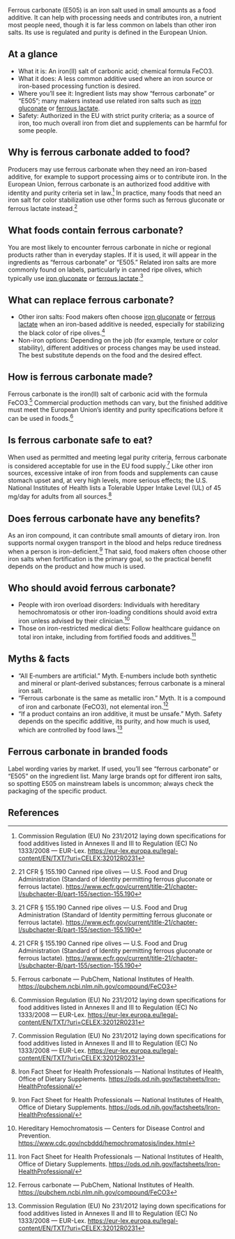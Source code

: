 Ferrous carbonate (E505) is an iron salt used in small amounts as a food additive. It can help with processing needs and contributes iron, a nutrient most people need, though it is far less common on labels than other iron salts. Its use is regulated and purity is defined in the European Union.

<!--more-->

## At a glance
- What it is: An iron(II) salt of carbonic acid; chemical formula FeCO3.
- What it does: A less common additive used where an iron source or iron-based processing function is desired.
- Where you’ll see it: Ingredient lists may show “ferrous carbonate” or “E505”; many makers instead use related iron salts such as [iron gluconate](/e579-iron-gluconate) or [ferrous lactate](/e585-ferrous-lactate).
- Safety: Authorized in the EU with strict purity criteria; as a source of iron, too much overall iron from diet and supplements can be harmful for some people.

## Why is ferrous carbonate added to food?
Producers may use ferrous carbonate when they need an iron-based additive, for example to support processing aims or to contribute iron. In the European Union, ferrous carbonate is an authorized food additive with identity and purity criteria set in law.[^1] In practice, many foods that need an iron salt for color stabilization use other forms such as ferrous gluconate or ferrous lactate instead.[^4]

## What foods contain ferrous carbonate?
You are most likely to encounter ferrous carbonate in niche or regional products rather than in everyday staples. If it is used, it will appear in the ingredients as “ferrous carbonate” or “E505.” Related iron salts are more commonly found on labels, particularly in canned ripe olives, which typically use [iron gluconate](/e579-iron-gluconate) or [ferrous lactate](/e585-ferrous-lactate).[^4]

## What can replace ferrous carbonate?
- Other iron salts: Food makers often choose [iron gluconate](/e579-iron-gluconate) or [ferrous lactate](/e585-ferrous-lactate) when an iron-based additive is needed, especially for stabilizing the black color of ripe olives.[^4]
- Non-iron options: Depending on the job (for example, texture or color stability), different additives or process changes may be used instead. The best substitute depends on the food and the desired effect.

## How is ferrous carbonate made?
Ferrous carbonate is the iron(II) salt of carbonic acid with the formula FeCO3.[^3] Commercial production methods can vary, but the finished additive must meet the European Union’s identity and purity specifications before it can be used in foods.[^1]

## Is ferrous carbonate safe to eat?
When used as permitted and meeting legal purity criteria, ferrous carbonate is considered acceptable for use in the EU food supply.[^1] Like other iron sources, excessive intake of iron from foods and supplements can cause stomach upset and, at very high levels, more serious effects; the U.S. National Institutes of Health lists a Tolerable Upper Intake Level (UL) of 45 mg/day for adults from all sources.[^2]

## Does ferrous carbonate have any benefits?
As an iron compound, it can contribute small amounts of dietary iron. Iron supports normal oxygen transport in the blood and helps reduce tiredness when a person is iron-deficient.[^2] That said, food makers often choose other iron salts when fortification is the primary goal, so the practical benefit depends on the product and how much is used.

## Who should avoid ferrous carbonate?
- People with iron overload disorders: Individuals with hereditary hemochromatosis or other iron-loading conditions should avoid extra iron unless advised by their clinician.[^5]
- Those on iron-restricted medical diets: Follow healthcare guidance on total iron intake, including from fortified foods and additives.[^2]

## Myths & facts
- “All E‑numbers are artificial.” Myth. E‑numbers include both synthetic and mineral or plant-derived substances; ferrous carbonate is a mineral iron salt.
- “Ferrous carbonate is the same as metallic iron.” Myth. It is a compound of iron and carbonate (FeCO3), not elemental iron.[^3]
- “If a product contains an iron additive, it must be unsafe.” Myth. Safety depends on the specific additive, its purity, and how much is used, which are controlled by food laws.[^1]

## Ferrous carbonate in branded foods
Label wording varies by market. If used, you’ll see “ferrous carbonate” or “E505” on the ingredient list. Many large brands opt for different iron salts, so spotting E505 on mainstream labels is uncommon; always check the packaging of the specific product.

## References
[^1]: Commission Regulation (EU) No 231/2012 laying down specifications for food additives listed in Annexes II and III to Regulation (EC) No 1333/2008 — EUR-Lex. https://eur-lex.europa.eu/legal-content/EN/TXT/?uri=CELEX:32012R0231
[^2]: Iron Fact Sheet for Health Professionals — National Institutes of Health, Office of Dietary Supplements. https://ods.od.nih.gov/factsheets/Iron-HealthProfessional/
[^3]: Ferrous carbonate — PubChem, National Institutes of Health. https://pubchem.ncbi.nlm.nih.gov/compound/FeCO3
[^4]: 21 CFR § 155.190 Canned ripe olives — U.S. Food and Drug Administration (Standard of Identity permitting ferrous gluconate or ferrous lactate). https://www.ecfr.gov/current/title-21/chapter-I/subchapter-B/part-155/section-155.190
[^5]: Hereditary Hemochromatosis — Centers for Disease Control and Prevention. https://www.cdc.gov/ncbddd/hemochromatosis/index.html
